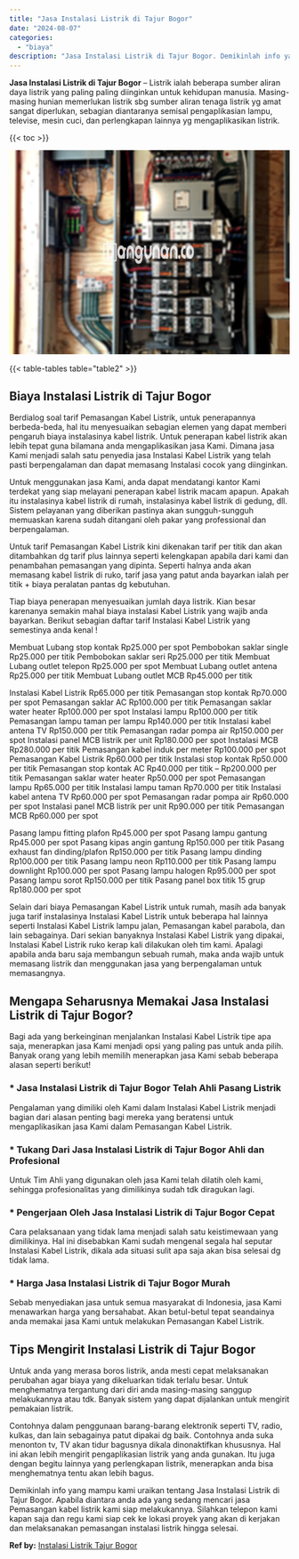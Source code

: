 ```yaml
---
title: "Jasa Instalasi Listrik di Tajur Bogor"
date: "2024-08-07"
categories: 
  - "biaya"
description: "Jasa Instalasi Listrik di Tajur Bogor. Demikinlah info yang mampu kami uraikan tentang Jasa Instalasi Listrik di Tajur Bogor. Apabila diantara anda ada yang..."
---
```


**Jasa Instalasi Listrik di Tajur Bogor** – Listrik ialah beberapa sumber aliran daya listrik yang paling paling diinginkan untuk kehidupan manusia. Masing-masing hunian memerlukan listrik sbg sumber aliran tenaga listrik yg amat sangat diperlukan, sebagian diantaranya semisal pengaplikasian lampu, televise, mesin cuci, dan perlengkapan lainnya yg mengaplikasikan listrik.

{{< toc >}}

![Jasa Instalasi Listrik di Tajur Bogor](/images/instalasi-listrik-murah27.png)

{{< table-tables table="table2" >}}

## Biaya Instalasi Listrik di Tajur Bogor

Berdialog soal tarif Pemasangan Kabel Listrik, untuk penerapannya berbeda-beda, hal itu menyesuaikan sebagian elemen yang dapat memberi pengaruh biaya instalasinya kabel listrik. Untuk penerapan kabel listrik akan lebih tepat guna bilamana anda mengaplikasikan jasa Kami. Dimana jasa Kami menjadi salah satu penyedia jasa Instalasi Kabel Listrik yang telah pasti berpengalaman dan dapat memasang Instalasi cocok yang diinginkan.

Untuk menggunakan jasa Kami, anda dapat mendatangi kantor Kami terdekat yang siap melayani penerapan kabel listrik macam apapun. Apakah itu instalasinya kabel listrik di rumah, instalasinya kabel listrik di gedung, dll. Sistem pelayanan yang diberikan pastinya akan sungguh-sungguh memuaskan karena sudah ditangani oleh pakar yang professional dan berpengalaman.

Untuk tarif Pemasangan Kabel Listrik kini dikenakan tarif per titik dan akan ditambahkan dg tarif plus lainnya seperti kelengkapan apabila dari kami dan penambahan pemasangan yang dipinta. Seperti halnya anda akan memasang kabel listrik di ruko, tarif jasa yang patut anda bayarkan ialah per titik + biaya peralatan pantas dg kebutuhan.

Tiap biaya penerapan menyesuaikan jumlah daya listrik. Kian besar karenanya semakin mahal biaya instalasi Kabel Listrik yang wajib anda bayarkan. Berikut sebagian daftar tarif Instalasi Kabel Listrik yang semestinya anda kenal !

Membuat Lubang stop kontak Rp25.000 per spot Pembobokan saklar single Rp25.000 per titik Pembobokan saklar seri Rp25.000 per titik Membuat Lubang outlet telepon Rp25.000 per spot Membuat Lubang outlet antena Rp25.000 per titik Membuat Lubang outlet MCB Rp45.000 per titik

Instalasi Kabel Listrik Rp65.000 per titik Pemasangan stop kontak Rp70.000 per spot Pemasangan saklar AC Rp100.000 per titik Pemasangan saklar water heater Rp100.000 per spot Instalasi lampu Rp100.000 per titik Pemasangan lampu taman per lampu Rp140.000 per titik Instalasi kabel antena TV Rp150.000 per titik Pemasangan radar pompa air Rp150.000 per spot Instalasi panel MCB listrik per unit Rp180.000 per spot Instalasi MCB Rp280.000 per titik Pemasangan kabel induk per meter Rp100.000 per spot Pemasangan Kabel Listrik Rp60.000 per titik Instalasi stop kontak Rp50.000 per titik Pemasangan stop kontak AC Rp40.000 per titik – Rp200.000 per titik Pemasangan saklar water heater Rp50.000 per spot Pemasangan lampu Rp65.000 per titik Instalasi lampu taman Rp70.000 per titik Instalasi kabel antena TV Rp60.000 per spot Pemasangan radar pompa air Rp60.000 per spot Instalasi panel MCB listrik per unit Rp90.000 per titik Pemasangan MCB Rp60.000 per spot

Pasang lampu fitting plafon Rp45.000 per spot Pasang lampu gantung Rp45.000 per spot Pasang kipas angin gantung Rp150.000 per titik Pasang exhaust fan dinding/plafon Rp150.000 per titik Pasang lampu dinding Rp100.000 per titik Pasang lampu neon Rp110.000 per titik Pasang lampu downlight Rp100.000 per spot Pasang lampu halogen Rp95.000 per spot Pasang lampu sorot Rp150.000 per titik Pasang panel box titik 15 grup Rp180.000 per spot

Selain dari biaya Pemasangan Kabel Listrik untuk rumah, masih ada banyak juga tarif instalasinya Instalasi Kabel Listrik untuk beberapa hal lainnya seperti Instalasi Kabel Listrik lampu jalan, Pemasangan kabel parabola, dan lain sebagainya. Dari sekian banyaknya Instalasi Kabel Listrik yang dipakai, Instalasi Kabel Listrik ruko kerap kali dilakukan oleh tim kami. Apalagi apabila anda baru saja membangun sebuah rumah, maka anda wajib untuk memasang listrik dan menggunakan jasa yang berpengalaman untuk memasangnya.

## Mengapa Seharusnya Memakai Jasa Instalasi Listrik di Tajur Bogor?

Bagi ada yang berkeinginan menjalankan Instalasi Kabel Listrik tipe apa saja, menerapkan jasa Kami menjadi opsi yang paling pas untuk anda pilih. Banyak orang yang lebih memilih menerapkan jasa Kami sebab beberapa alasan seperti berikut!

### \* Jasa Instalasi Listrik di Tajur Bogor Telah Ahli Pasang Listrik

Pengalaman yang dimiliki oleh Kami dalam Instalasi Kabel Listrik menjadi bagian dari alasan penting bagi mereka yang beratensi untuk mengaplikasikan jasa Kami dalam Pemasangan Kabel Listrik.

### \* Tukang Dari Jasa Instalasi Listrik di Tajur Bogor Ahli dan Profesional

Untuk Tim Ahli yang digunakan oleh jasa Kami telah dilatih oleh kami, sehingga profesionalitas yang dimilikinya sudah tdk diragukan lagi.

### \* Pengerjaan Oleh Jasa Instalasi Listrik di Tajur Bogor Cepat

Cara pelaksanaan yang tidak lama menjadi salah satu keistimewaan yang dimilikinya. Hal ini disebabkan Kami sudah mengenal segala hal seputar Instalasi Kabel Listrik, dikala ada situasi sulit apa saja akan bisa selesai dg tidak lama.

### \* Harga Jasa Instalasi Listrik di Tajur Bogor Murah

Sebab menyediakan jasa untuk semua masyarakat di Indonesia, jasa Kami menawarkan harga yang bersahabat. Akan betul-betul tepat seandainya anda memakai jasa Kami untuk melakukan Pemasangan Kabel Listrik.

## Tips Mengirit Instalasi Listrik di Tajur Bogor


Untuk anda yang merasa boros listrik, anda mesti cepat melaksanakan perubahan agar biaya yang dikeluarkan tidak terlalu besar. Untuk menghematnya tergantung dari diri anda masing-masing sanggup melakukannya atau tdk. Banyak sistem yang dapat dijalankan untuk mengirit pemakaian listrik.

Contohnya dalam penggunaan barang-barang elektronik seperti TV, radio, kulkas, dan lain sebagainya patut dipakai dg baik. Contohnya anda suka menonton tv, TV akan tidur bagusnya dikala dinonaktifkan khususnya. Hal ini akan lebih mengirit pengaplikasian listrik yang anda gunakan. Itu juga dengan begitu lainnya yang perlengkapan listrik, menerapkan anda bisa menghematnya tentu akan lebih bagus.

Demikinlah info yang mampu kami uraikan tentang Jasa Instalasi Listrik di Tajur Bogor. Apabila diantara anda ada yang sedang mencari jasa Pemasangan kabel listrik kami siap melakukannya. Silahkan telepon kami kapan saja dan regu kami siap cek ke lokasi proyek yang akan di kerjakan dan melaksanakan pemasangan instalasi listrik hingga selesai.

**Ref by:** [Instalasi Listrik Tajur Bogor](https://id.wikipedia.org/wiki/Instalasi)
